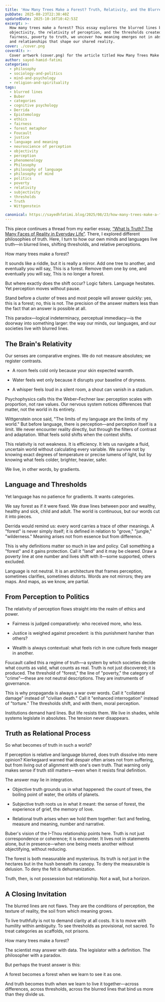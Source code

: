 ```yaml
---
title: 'How Many Trees Make a Forest? Truth, Relativity, and the Blurred Lines of Perception'
pubDate: 2025-08-23T22:38:40Z
updatedDate: 2025-10-16T10:42:53Z
excerpt: >-
  How many trees make a forest? This essay explores the blurred lines between subjectivity and
  objectivity, the relativity of perception, and the thresholds created by language. From forests to
  fairness, poverty to truth, we uncover how meaning emerges not in absolutes, but in the gradients
  and relationships that shape our shared reality.
cover: ./cover.png
coverAlt: >-
  Cover artwork (cover.png) for the article titled How Many Trees Make a Forest? Truth, Relativity, and the Blurred Lines of Perception.
author: sayed-hamid-fatimi
categories:
  - philosophy
  - sociology-and-politics
  - mind-and-psychology
  - religion-and-spirituality
tags:
  - blurred lines
  - Buber
  - categories
  - cognitive psychology
  - Derrida
  - Epistemology
  - ethics
  - fairness
  - forest metaphor
  - Foucault
  - justice
  - language and meaning
  - neuroscience of perception
  - objectivity
  - perception
  - phenomenology
  - Philosophy
  - philosophy of language
  - philosophy of mind
  - politics
  - poverty
  - relativity
  - subjectivity
  - thresholds
  - Truth
  - Wittgenstein

canonical: https://sayedhfatimi.blog/2025/08/23/how-many-trees-make-a-forest-truth-relativity-and-the-blurred-lines-of-perception/
---
```


This piece continues a thread from my earlier essay, [“What Is Truth? The Many Faces of Reality in Everyday Life”](/2025/04/09/what-is-truth-the-many-faces-of-reality-in-everyday-life/). There, I explored different philosophies of truth. Here, I turn to how our own minds and languages live truth—in blurred lines, shifting thresholds, and relative perceptions.

How many trees make a forest?

It sounds like a riddle, but it is really a mirror. Add one tree to another, and eventually you will say, This is a forest. Remove them one by one, and eventually you will say, This is no longer a forest.

But where exactly does the shift occur? Logic falters. Language hesitates. Yet perception moves without pause.

Stand before a cluster of trees and most people will answer quickly: yes, this is a forest; no, this is not. The precision of the answer matters less than the fact that an answer is possible at all.

This paradox—logical indeterminacy, perceptual immediacy—is the doorway into something larger: the way our minds, our languages, and our societies live with blurred lines.

## The Brain's Relativity

Our senses are comparative engines. We do not measure absolutes; we register contrasts.

- A room feels cold only because your skin expected warmth.

- Water feels wet only because it disrupts your baseline of dryness.

- A whisper feels loud in a silent room, a shout can vanish in a stadium.

Psychophysics calls this the Weber–Fechner law: perception scales with proportion, not raw values. Our nervous system notices differences that matter, not the world in its entirety.

Wittgenstein once said, "The limits of my language are the limits of my world." But before language, there is perception—and perception itself is a limit. We never encounter reality directly, but through the filters of contrast and adaptation. What feels solid shifts when the context shifts.

This relativity is not weakness. It is efficiency. It lets us navigate a fluid, uncertain world without calculating every variable. We survive not by knowing exact degrees of temperature or precise lumens of light, but by knowing what feels colder, brighter, heavier, safer.

We live, in other words, by gradients.

## Language and Thresholds

Yet language has no patience for gradients. It wants categories.

We say forest as if it were fixed. We draw lines between poor and wealthy, healthy and sick, child and adult. The world is continuous, but our words cut it into pieces.

Derrida would remind us: every word carries a trace of other meanings. A "forest" is never simply itself; it is defined in relation to "grove," "jungle," "wilderness." Meaning arises not from essence but from difference.

This is why definitions matter so much in law and policy. Call something a "forest" and it gains protection. Call it "land" and it may be cleared. Draw a poverty line at one number and lives shift with it—some supported, others excluded.

Language is not neutral. It is an architecture that frames perception, sometimes clarifies, sometimes distorts. Words are not mirrors; they are maps. And maps, as we know, are partial.

## From Perception to Politics

The relativity of perception flows straight into the realm of ethics and power.

- Fairness is judged comparatively: who received more, who less.

- Justice is weighed against precedent: is this punishment harsher than others?

- Wealth is always contextual: what feels rich in one culture feels meager in another.

Foucault called this a regime of truth—a system by which societies decide what counts as valid, what counts as real. Truth is not just discovered; it is produced. The threshold of "forest," the line of "poverty," the category of "crime"—these are not neutral descriptions. They are instruments of governance.

This is why propaganda is always a war over words. Call it "collateral damage" instead of "civilian death." Call it "enhanced interrogation" instead of "torture." The thresholds shift, and with them, moral perception.

Institutions demand hard lines. But life resists them. We live in shades, while systems legislate in absolutes. The tension never disappears.

## Truth as Relational Process

So what becomes of truth in such a world?

If perception is relative and language blurred, does truth dissolve into mere opinion? Kierkegaard warned that despair often arises not from suffering, but from living out of alignment with one's own truth. That warning only makes sense if truth still matters—even when it resists final definition.

The answer may lie in integration.

- Objective truth grounds us in what happened: the count of trees, the boiling point of water, the orbits of planets.

- Subjective truth roots us in what it meant: the sense of forest, the experience of grief, the memory of love.

- Relational truth arises when we hold them together: fact and feeling, measure and meaning, number and narrative.

Buber's vision of the I–Thou relationship points here. Truth is not just correspondence or coherence; it is encounter. It lives not in statements alone, but in presence—when one being meets another without objectifying, without reducing.

The forest is both measurable and mysterious. Its truth is not just in the hectares but in the hush beneath its canopy. To deny the measurable is delusion. To deny the felt is dehumanization.

Truth, then, is not possession but relationship. Not a wall, but a horizon.

## A Closing Invitation

The blurred lines are not flaws. They are the conditions of perception, the texture of reality, the soil from which meaning grows.

To live truthfully is not to demand clarity at all costs. It is to move with humility within ambiguity. To see thresholds as provisional, not sacred. To treat categories as scaffolds, not prisons.

How many trees make a forest?

The scientist may answer with data. The legislator with a definition. The philosopher with a paradox.

But perhaps the truest answer is this:

A forest becomes a forest when we learn to see it as one.

And truth becomes truth when we learn to live it together—across differences, across thresholds, across the blurred lines that bind us more than they divide us.
